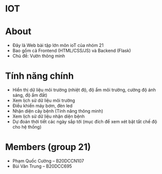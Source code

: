 # IOT
# About
  - Đây là Web bài tập lớn môn ioT của nhóm 21 <br>
  - Bao gồm cả Frontend (HTML/CSS/JS) và Backend (Flask) <br>
  - Chủ đề: Vườn thông minh
# Tính năng chính <br>
  - Hiển thị dữ liệu môi trường (nhiệt độ, độ ẩm môi trường, cường độ ánh sáng, độ ẩm đất) <br>
  - Xem lịch sử dữ liệu môi trường <br>
  - Điều khiển máy bơm, đèn led <br>
  - Nhận diện cây bệnh (Tính năng thông minh) <br>
  - Xem lịch sử dữ liệu nhận diện bệnh <br>
  - Dự đoán thời tiết các ngày sắp tới (mục đích để xem xét bật tắt chế độ cho hệ thống) <br>

# Members (group 21)
  - Phạm Quốc Cường – B20DCCN107 <br>
  -  Bùi Văn Trung – B20DCC695
